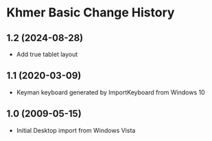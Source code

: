 Khmer Basic Change History
====================

1.2 (2024-08-28)
----------------
* Add true tablet layout

1.1 (2020-03-09)
----------------
* Keyman keyboard generated by ImportKeyboard from Windows 10 

1.0 (2009-05-15)
----------------------
* Initial Desktop import from Windows Vista

